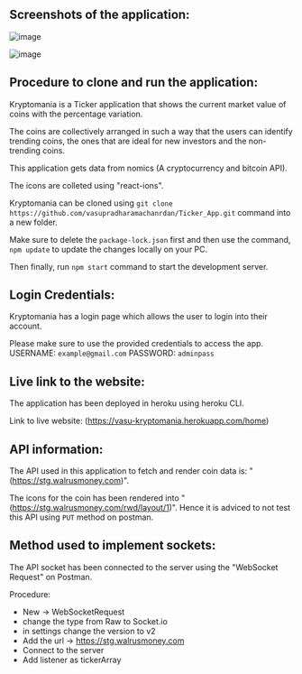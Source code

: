## Screenshots of the application:

![image](https://user-images.githubusercontent.com/66957811/142736210-656b6295-583f-4daf-b4ee-9fa722732514.png)

![image](https://user-images.githubusercontent.com/66957811/142736204-2729b17f-1af2-43bd-96c9-56a36f2ef0e3.png)


## Procedure to clone and run the application:

Kryptomania is a Ticker application that shows the current market value of coins with the percentage variation.

The coins are collectively arranged in such a way that the users can identify trending coins, the ones that are ideal for new investors and the non-trending coins.

This application gets data from nomics (A cryptocurrency and bitcoin API).

The icons are colleted using "react-ions".

Kryptomania can be cloned using `git clone https://github.com/vasupradharamachanrdan/Ticker_App.git` command into a new folder.

Make sure to delete the `package-lock.json` first and then use the command, `npm update` to update the changes locally on your PC.

Then finally, run `npm start` command to start the development server.

## Login Credentials:

Kryptomania has a login page which allows the user to login into their account.

Please make sure to use the provided credentials to access the app.
USERNAME: `example@gmail.com`
PASSWORD: `adminpass`


## Live link to the website:

The application has been deployed in heroku using heroku CLI.

Link to live website: (https://vasu-kryptomania.herokuapp.com/home)

## API information:

The API used in this application to fetch and render coin data is: "(https://stg.walrusmoney.com)".

The icons for the coin has been rendered into "(https://stg.walrusmoney.com/rwd/layout/1)". Hence it is adviced to not test this API using `PUT` method on postman.

## Method used to implement sockets:

The API socket has been connected to the server using the "WebSocket Request" on Postman.

Procedure:

- New -> WebSocketRequest
- change the type from Raw to Socket.io
- in settings change the version to v2
- Add the url -> https://stg.walrusmoney.com
- Connect to the server
- Add listener as tickerArray


